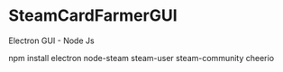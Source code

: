 # SteamCardFarmerGUI
Electron GUI - Node Js


npm install electron node-steam steam-user steam-community cheerio